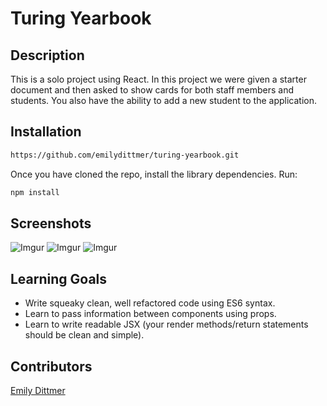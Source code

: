 # Turing Yearbook

## Description

This is a solo project using React. In this project we were given a starter document and then asked to show cards for both staff members and students. You also have the ability to add a new student to the application.

## Installation

```bash
https://github.com/emilydittmer/turing-yearbook.git
```
Once you have cloned the repo, install the library dependencies. Run:

```bash
npm install
```
## Screenshots
![Imgur](https://i.imgur.com/kIu43m3.png)
![Imgur](https://i.imgur.com/kIu43m3.png)
![Imgur](https://i.imgur.com/tsIgcsN.png)

## Learning Goals

- Write squeaky clean, well refactored code using ES6 syntax.
- Learn to pass information between components using props.
- Learn to write readable JSX (your render methods/return statements should be clean and simple).

## Contributors

[Emily Dittmer](https://github.com/emilydittmer)
